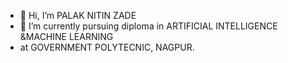 - 👋 Hi, I’m PALAK NITIN ZADE
- 🌱 I’m currently pursuing diploma in ARTIFICIAL INTELLIGENCE &MACHINE LEARNING
- at GOVERNMENT POLYTECNIC, NAGPUR.
